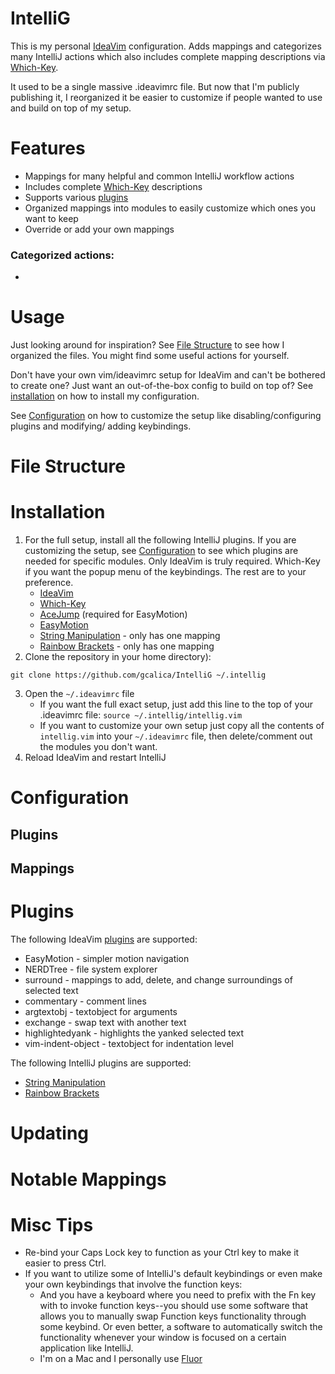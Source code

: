 # IntelliG

[//]: # (TODO put a screenshot/gif here showcase)
This is my personal [IdeaVim](https://plugins.jetbrains.com/plugin/164-ideavim) configuration. 
Adds mappings and categorizes many IntelliJ actions which also includes complete mapping descriptions via [Which-Key](https://plugins.jetbrains.com/plugin/15976-which-key).  

It used to be a single massive .ideavimrc file. But now that I'm publicly publishing it, I reorganized it be easier to customize if people wanted to use and build on top of my setup.

# Features
* Mappings for many helpful and common IntelliJ workflow actions
* Includes complete [Which-Key](https://plugins.jetbrains.com/plugin/15976-which-key) descriptions
* Supports various [plugins](#plugins)
* Organized mappings into modules to easily customize which ones you want to keep
* Override or add your own mappings

### Categorized actions:
*

# Usage
Just looking around for inspiration? See [File Structure](#file-structure) to see how I organized the files. 
You might find some useful actions for yourself.

Don't have your own vim/ideavimrc setup for IdeaVim and can't be bothered to create one? Just want an out-of-the-box 
config to build on top of? See [installation](#installation) on how to install my configuration.

See [Configuration](#configuration) on how to customize the setup like disabling/configuring plugins and modifying/ 
adding keybindings.


# File Structure


# Installation
1. For the full setup, install all the following IntelliJ plugins. If you are customizing the setup, see 
[Configuration](#configuration) to see which plugins are needed for specific modules. Only IdeaVim is truly required.
Which-Key if you want the popup menu of the keybindings. The rest are to your preference.
    * [IdeaVim](https://plugins.jetbrains.com/plugin/164-ideavim)
    * [Which-Key](https://plugins.jetbrains.com/plugin/15976-which-key)
    * [AceJump](https://plugins.jetbrains.com/plugin/7086-acejump) (required for EasyMotion)
    * [EasyMotion](https://plugins.jetbrains.com/plugin/13360-ideavim-easymotion)
    * [String Manipulation](https://plugins.jetbrains.com/plugin/2162-string-manipulation) - only has one mapping
    * [Rainbow Brackets](https://plugins.jetbrains.com/plugin/10080-rainbow-brackets) - only has one mapping
2. Clone the repository in your home directory):
```
git clone https://github.com/gcalica/IntelliG ~/.intellig
```
3. Open the `~/.ideavimrc` file 
   * If you want the full exact setup, just add this line to the top of your .ideavimrc file: `source ~/.intellig/intellig.vim` 
   * If you want to customize your own setup just copy all the contents of `intellig.vim` into your `~/.ideavimrc` file, then delete/comment out the modules you don't want.
4. Reload IdeaVim and restart IntelliJ

# Configuration
## Plugins

## Mappings

# Plugins
The following IdeaVim [plugins](https://github.com/JetBrains/ideavim/wiki/IdeaVim-Plugins#ideavim-plugins) are supported:
* EasyMotion - simpler motion navigation
* NERDTree - file system explorer
* surround - mappings to add, delete, and change surroundings of selected text
* commentary - comment lines
* argtextobj - textobject for arguments
* exchange - swap text with another text
* highlightedyank - highlights the yanked selected text
* vim-indent-object - textobject for indentation level

The following IntelliJ plugins are supported:
* [String Manipulation](https://plugins.jetbrains.com/plugin/2162-string-manipulation)
* [Rainbow Brackets](https://plugins.jetbrains.com/plugin/10080-rainbow-brackets)

# Updating

# Notable Mappings

# Misc Tips
* Re-bind your Caps Lock key to function as your Ctrl key to make it easier to press Ctrl. 
* If you want to utilize some of IntelliJ's default keybindings or even make your own keybindings that involve the function keys:
   * And you have a keyboard where you need to prefix with the Fn key with to invoke function keys--you should use some 
   software that allows you to manually swap Function keys functionality through some keybind. Or even better, a software
   to automatically switch the functionality whenever your window is focused on a certain application like IntelliJ.
   * I'm on a Mac and I personally use [Fluor](https://github.com/Pyroh/Fluor)